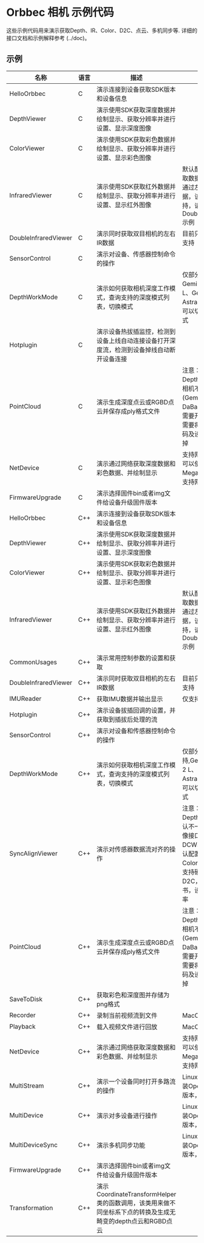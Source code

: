 # Orbbec 相机 示例代码
这些示例代码用来演示获取Depth、IR、Color、D2C、点云、多机同步等.  详细的接口文档和示例解释参考 (../doc)。

## 示例

| **名称** | **语言** | **描述** |**注意事项**|
| --- | --- | --- | ---|
| HelloOrbbec | C | 演示连接到设备获取SDK版本和设备信息 |
| DepthViewer | C | 演示使用SDK获取深度数据并绘制显示、获取分辨率并进行设置、显示深度图像 |
| ColorViewer       | C        | 演示使用SDK获取彩色数据并绘制显示、获取分辨率并进行设置、显示彩色图像 |
| InfraredViewer       | C        | 演示使用SDK获取红外数据并绘制显示、获取分辨率并进行设置、显示红外图像 | 默认配置IR Sensor获取数据，Gemini 2 XL 通过左IR或右IR 获取数据，该Sample不支持，请参考DoubleInfraredViewer示例  |
| DoubleInfraredViewer | C | 演示同时获取双目相机的左右IR数据 | 目前只有Gemini 2 XL 支持  |
| SensorControl | C | 演示对设备、传感器控制命令的操作 |
| DepthWorkMode | C | 演示如何获取相机深度工作模式，查询支持的深度模式列表，切换模式 | 仅部分相机支持, Gemini 2 、Gemini 2 L、Gemini 2 XL、Astra 2 支持深度模式,可以切换不同的深度模式 |
| Hotplugin | C | 演示设备热拔插监控，检测到设备上线自动连接设备打开深度流，检测到设备掉线自动断开设备连接 |
| PointCloud | C | 演示生成深度点云或RGBD点云并保存成ply格式文件 |注意：该示例同时开Depth和Color流，如相机不支持Color流 (Gemini E Lite 或 DaBai DW) 或 用户不需要开Color流，那么需要将开Color流的代码及设置D2C的代码去掉   |
| NetDevice | C | 演示通过网络获取深度数据和彩色数据、并绘制显示 | 支持网络功能的相机才可以使用,目前Femto Mega、Gemini 2 XL 支持网络功能 |
| FirmwareUpgrade | C | 演示选择固件bin或者img文件给设备升级固件版本 |
| HelloOrbbec | C++ | 演示连接到设备获取SDK版本和设备信息 |
| DepthViewer | C++ | 演示使用SDK获取深度数据并绘制显示、获取分辨率并进行设置、显示深度图像 |
| ColorViewer | C++ | 演示使用SDK获取彩色数据并绘制显示、获取分辨率并进行设置、显示彩色图像 |
| InfraredViewer | C++ | 演示使用SDK获取红外数据并绘制显示、获取分辨率并进行设置、显示红外图像 | 默认配置IR Sensor获取数据，Gemini 2 XL 通过左IR或右IR 获取数据，该Sample不支持，请参考DoubleInfraredViewer示例  |
| CommonUsages | C++ |  演示常用控制参数的设置和获取   |    |
| DoubleInfraredViewer | C++ | 演示同时获取双目相机的左右IR数据 | 目前只有Gemini 2 XL 支持  |
| IMUReader | C++ | 获取IMU数据并输出显示 | 仅支持Imu的相机支持    |
| Hotplugin | C++ | 演示设备拔插回调的设置，并获取到插拔后处理的流 |
| SensorControl | C++ | 演示对设备和传感器控制命令的操作 |
| DepthWorkMode | C++ | 演示如何获取相机深度工作模式，查询支持的深度模式列表，切换模式 | 仅部分相机支持,Gemini 2 、Gemini 2 L、Gemini 2 XL、Astra 2 支持深度模式,可以切换不同的深度模式   |
| SyncAlignViewer | C++ | 演示对传感器数据流对齐的操作 |注意：1.有些相机Depth和Color镜像默认不一致，需要调用镜像接口设置; 2. DaBai DCW、Gemini E，默认配置的Depth和Color分辨率不能同时支持硬件D2C和软件D2C，请根据产品规格书，设置能对齐的分辨率    |
| PointCloud | C++ | 演示生成深度点云或RGBD点云并保存成ply格式文件 | 注意：该示例同时开Depth和Color流，如相机不支持Color流 (Gemini E Lite 或 DaBai DW) 或 用户不需要开Color流，那么需要将开Color流的代码及设置D2C的代码去掉  |
| SaveToDisk | C++ | 获取彩色和深度图并存储为png格式 |
| Recorder | C++ | 录制当前视频流到文件 | MacOS 不支持 |
| Playback | C++ | 载入视频文件进行回放 | MacOS 不支持 |
| NetDevice | C++ | 演示通过网络获取深度数据和彩色数据、并绘制显示  | 支持网络功能的相机才可以使用,目前Femto Mega、Gemini 2 XL 支持网络    |
| MultiStream | C++ | 演示一个设备同时打开多路流的操作 |  Linux/Arm平台,需要安装Opencv 4.2或以上版本，否则不能渲染   |
| MultiDevice | C++ | 演示对多设备进行操作 | Linux/Arm平台,需要安装Opencv 4.2或以上版本，否则不能渲染    |
| MultiDeviceSync | C++ | 演示多机同步功能 | Linux/Arm平台,需要安装Opencv 4.2或以上版本，否则不能渲染   |
| FirmwareUpgrade | C++ | 演示选择固件bin或者img文件给设备升级固件版本 |
| Transformation | C++ |  演示CoordinateTransformHelper类的函数调用，该类用来做不同坐标系下点的转换及生成无畸变的depth点云和RGBD点云|